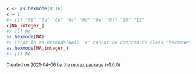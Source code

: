 ``` r
x <- as.hexmode(8:16)
x + 1
#> [1] "09" "0a" "0b" "0c" "0d" "0e" "0f" "10" "11"
x[NA_integer_]
#> [1] NA
as.hexmode(NA)
#> Error in as.hexmode(NA): 'x' cannot be coerced to class "hexmode"
as.hexmode(NA_integer_)
#> [1] NA
```

<sup>Created on 2021-04-06 by the [reprex package](https://reprex.tidyverse.org) (v1.0.0)</sup>
